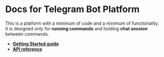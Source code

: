 # Docs for Telegram Bot Platform

This is a platform with a minimum of code and a minimum of functionality. <br />
It is designed only for **running commands** and holding **chat session** between commands.

* **[Getting Started guide](https://github.com/jungle-bay/telegram-bot-shell/tree/master/docs/guide.md)**
* **[API reference](https://github.com/jungle-bay/telegram-bot-shell/tree/master/docs/api.md)**
